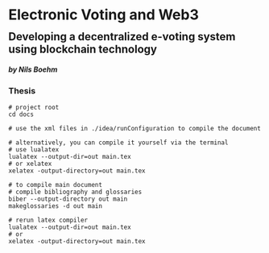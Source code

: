 <html lang="eng">
<div>
    <h1 style="line-height: 2px">Electronic Voting and Web3</h1>
    <h2>Developing a decentralized e-voting system using blockchain technology</h2>
    <h5>by Nils Boehm</h5>
</div>
</html>

### Thesis

```shell
# project root
cd docs

# use the xml files in ./idea/runConfiguration to compile the document

# alternatively, you can compile it yourself via the terminal
# use lualatex
lualatex --output-dir=out main.tex 
# or xelatex
xelatex -output-directory=out main.tex

# to compile main document
# compile bibliography and glossaries
biber --output-directory out main
makeglossaries -d out main

# rerun latex compiler
lualatex --output-dir=out main.tex 
# or 
xelatex -output-directory=out main.tex
```
